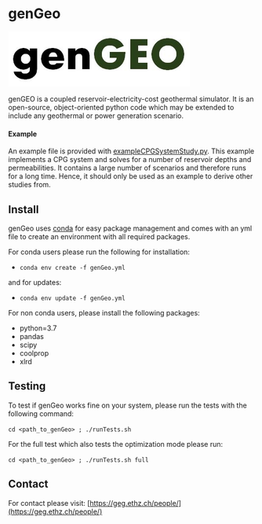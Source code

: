 genGeo
======

![genGeo logo](media/logo.jpg)

genGEO is a coupled reservoir-electricity-cost geothermal simulator. It is an open-source, object-oriented python code which may be extended to include any geothermal or power generation scenario.

#### Example
An example file is provided with [exampleCPGSystemStudy.py](exampleCPGSystemStudy.py). This example implements a CPG system and solves for a number of reservoir depths and permeabilities. It contains a large number of scenarios and therefore runs for a long time. Hence, it should only be used as an example to derive other studies from.

Install
---
genGeo uses [conda](https://docs.conda.io/projects/conda/en/latest/index.html) for easy package management and comes with an yml file to create an environment with all required packages.

For conda users please run the following for installation:
- `conda env create -f genGeo.yml`

and for updates:
- `conda env update -f genGeo.yml`

For non conda users, please install the following packages:
- python=3.7
- pandas
- scipy
- coolprop
- xlrd

Testing
---
To test if genGeo works fine on your system, please run the tests with the following command:

`cd <path_to_genGeo> ; ./runTests.sh`

For the full test which also tests the optimization mode please run:

`cd <path_to_genGeo> ; ./runTests.sh full`


Contact
---
For contact please visit: [https://geg.ethz.ch/people/](https://geg.ethz.ch/people/)
